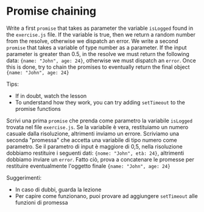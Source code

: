 # Promise chaining

Write a first `promise` that takes as parameter the variable `isLogged` found in the `exercise.js` file.
If the variable is true, then we return a random number from the resolve, otherwise we dispatch an error.
We write a second `promise` that takes a variable of type number as a parameter. If the input parameter is greater than 0.5, in the resolve we must return the following data: `{name: "John", age: 24}`, otherwise we must dispatch an `error`.
Once this is done, try to chain the promises to eventually return the final object `{name: "John", age: 24}`

Tips:

- If in doubt, watch the lesson
- To understand how they work, you can try adding `setTimeout` to the promise functions

Scrivi una prima `promise` che prenda come parametro la variabile `isLogged` trovata nel file `exercise.js`.
Se la variabile è vera, restituiamo un numero casuale dalla risoluzione, altrimenti inviamo un errore.
Scriviamo una seconda "promessa" che accetta una variabile di tipo numero come parametro. Se il parametro di input è maggiore di 0,5, nella risoluzione dobbiamo restituire i seguenti dati: `{nome: "John", età: 24}`, altrimenti dobbiamo inviare un `error`.
Fatto ciò, prova a concatenare le promesse per restituire eventualmente l'oggetto finale `{name: "John", age: 24}`

Suggerimenti:

- In caso di dubbi, guarda la lezione
- Per capire come funzionano, puoi provare ad aggiungere `setTimeout` alle funzioni di promessa
